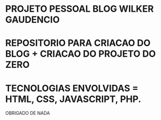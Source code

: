 # PROJETO PESSOAL BLOG WILKER GAUDENCIO
# REPOSITORIO PARA CRIACAO DO BLOG + CRIACAO DO PROJETO DO ZERO
# TECNOLOGIAS ENVOLVIDAS = HTML, CSS, JAVASCRIPT, PHP. 

OBRIGADO DE NADA
